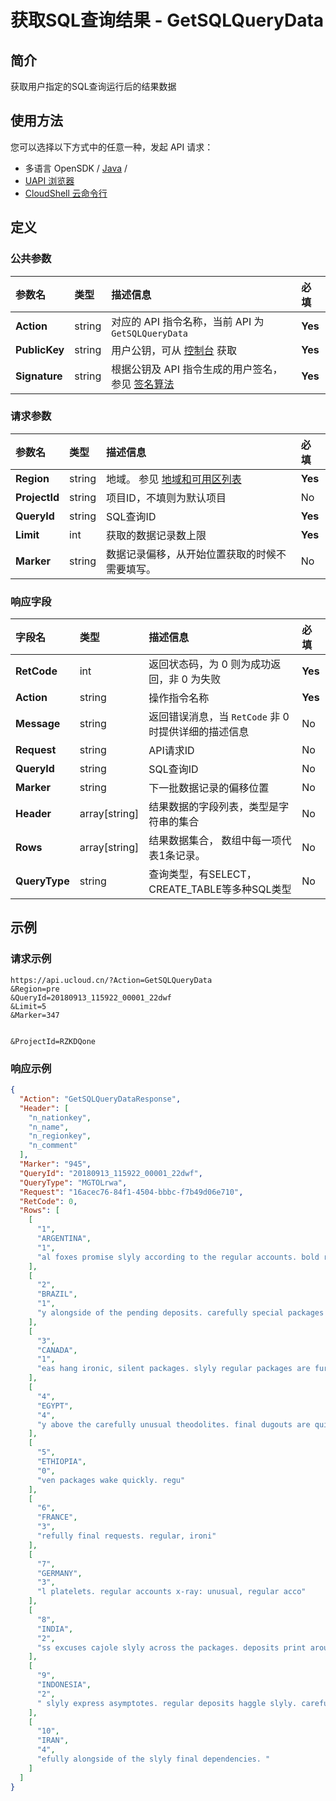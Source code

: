 # 获取SQL查询结果 - GetSQLQueryData

## 简介

获取用户指定的SQL查询运行后的结果数据






## 使用方法

您可以选择以下方式中的任意一种，发起 API 请求：
- 多语言 OpenSDK / [Java](https://github.com/ucloud/ucloud-sdk-java) /
- [UAPI 浏览器](https://console.ucloud.cn/uapi/detail?id=GetSQLQueryData)
- [CloudShell 云命令行](https://shell.ucloud.cn/)


## 定义

### 公共参数

| 参数名 | 类型 | 描述信息 | 必填 |
|:---|:---|:---|:---|
| **Action**     | string  | 对应的 API 指令名称，当前 API 为 `GetSQLQueryData`                        | **Yes** |
| **PublicKey**  | string  | 用户公钥，可从 [控制台](https://console.ucloud.cn/uapi/apikey) 获取                                             | **Yes** |
| **Signature**  | string  | 根据公钥及 API 指令生成的用户签名，参见 [签名算法](api/summary/signature.md)  | **Yes** |

### 请求参数

| 参数名 | 类型 | 描述信息 | 必填 |
|:---|:---|:---|:---|
| **Region** | string | 地域。 参见 [地域和可用区列表](api/summary/regionlist) |**Yes**|
| **ProjectId** | string | 项目ID，不填则为默认项目 |No|
| **QueryId** | string | SQL查询ID |**Yes**|
| **Limit** | int | 获取的数据记录数上限 |**Yes**|
| **Marker** | string | 数据记录偏移，从开始位置获取的时候不需要填写。 |No|

### 响应字段

| 字段名 | 类型 | 描述信息 | 必填 |
|:---|:---|:---|:---|
| **RetCode** | int | 返回状态码，为 0 则为成功返回，非 0 为失败 |**Yes**|
| **Action** | string | 操作指令名称 |**Yes**|
| **Message** | string | 返回错误消息，当 `RetCode` 非 0 时提供详细的描述信息 |No|
| **Request** | string | API请求ID |No|
| **QueryId** | string | SQL查询ID |No|
| **Marker** | string | 下一批数据记录的偏移位置 |No|
| **Header** | array[string] | 结果数据的字段列表，类型是字符串的集合 |No|
| **Rows** | array[string] | 结果数据集合， 数组中每一项代表1条记录。 |No|
| **QueryType** | string | 查询类型，有SELECT， CREATE_TABLE等多种SQL类型 |No|




## 示例

### 请求示例
    
```
https://api.ucloud.cn/?Action=GetSQLQueryData
&Region=pre
&QueryId=20180913_115922_00001_22dwf
&Limit=5
&Marker=347


&ProjectId=RZKDQone
```

### 响应示例
    
```json
{
  "Action": "GetSQLQueryDataResponse",
  "Header": [
    "n_nationkey",
    "n_name",
    "n_regionkey",
    "n_comment"
  ],
  "Marker": "945",
  "QueryId": "20180913_115922_00001_22dwf",
  "QueryType": "MGTOLrwa",
  "Request": "16acec76-84f1-4504-bbbc-f7b49d06e710",
  "RetCode": 0,
  "Rows": [
    [
      "1",
      "ARGENTINA",
      "1",
      "al foxes promise slyly according to the regular accounts. bold requests alon"
    ],
    [
      "2",
      "BRAZIL",
      "1",
      "y alongside of the pending deposits. carefully special packages are about the ironic forges. slyly special "
    ],
    [
      "3",
      "CANADA",
      "1",
      "eas hang ironic, silent packages. slyly regular packages are furiously over the tithes. fluffily bold"
    ],
    [
      "4",
      "EGYPT",
      "4",
      "y above the carefully unusual theodolites. final dugouts are quickly across the furiously regular d"
    ],
    [
      "5",
      "ETHIOPIA",
      "0",
      "ven packages wake quickly. regu"
    ],
    [
      "6",
      "FRANCE",
      "3",
      "refully final requests. regular, ironi"
    ],
    [
      "7",
      "GERMANY",
      "3",
      "l platelets. regular accounts x-ray: unusual, regular acco"
    ],
    [
      "8",
      "INDIA",
      "2",
      "ss excuses cajole slyly across the packages. deposits print aroun"
    ],
    [
      "9",
      "INDONESIA",
      "2",
      " slyly express asymptotes. regular deposits haggle slyly. carefully ironic hockey players sleep blithely. carefull"
    ],
    [
      "10",
      "IRAN",
      "4",
      "efully alongside of the slyly final dependencies. "
    ]
  ]
}
```






